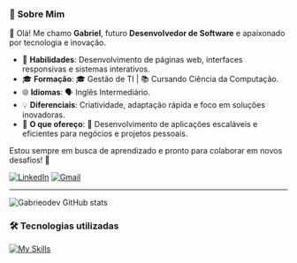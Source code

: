### 🚀 **Sobre Mim**  
👋 Olá! Me chamo **Gabriel**, futuro **Desenvolvedor de Software** e apaixonado por tecnologia e inovação. 

- 🎯 **Habilidades**: Desenvolvimento de páginas web, interfaces responsivas e sistemas interativos.  
- 🎓 **Formação**: 🎓 Gestão de TI | 📚 Cursando Ciência da Computação.  
- 🌐 **Idiomas**: 🗣️ Inglês Intermediário.    
- 💡 **Diferenciais**: Criatividade, adaptação rápida e foco em soluções inovadoras.  
- 💼 **O que ofereço**: 🚀 Desenvolvimento de aplicações escaláveis e eficientes para negócios e projetos pessoais.  
  
Estou sempre em busca de aprendizado e pronto para colaborar em novos desafios! 🚀  

[![LinkedIn](https://img.shields.io/badge/linkedin-%230077B5.svg?style=for-the-badge&logo=linkedin&logoColor=white)](https://www.linkedin.com/in/gabriazevedo/)
[![Gmail](https://img.shields.io/badge/Gmail-D14836?style=for-the-badge&logo=gmail&logoColor=white)](https://mail.google.com/mail/?view=cm&to=gab.almeidaazevedo@gmail.com)

---

![Gabrieodev GitHub stats](https://github-readme-stats.vercel.app/api?username=gabrieodev&show_icons=true&bg_color=00000000)

### 🛠 **Tecnologias utilizadas**
[![My Skills](https://skillicons.dev/icons?i=python,java,spring,mysql,mongodb,html,css,js,nodejs,angular,react,azure,git,github,linux)](https://skillicons.dev)




